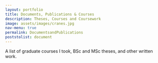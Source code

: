 ```yaml
---
layout: portfolio
title: Documents, Publications & Courses
description: Theses, Courses and Coursework
image: assets/images/cranes.jpg
nav-menu: true
permalink: DocumentsandPublications
poststolist: document
---
```


A list of graduate courses I took, BSc and MSc theses, and other written work. 
